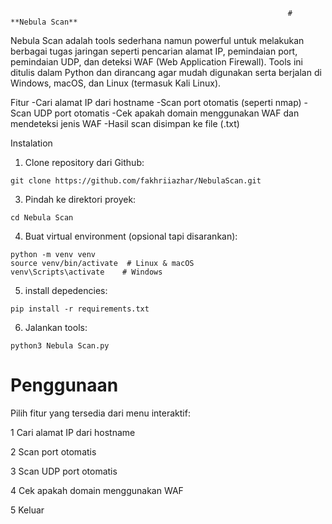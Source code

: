                                                                   # **Nebula Scan**

Nebula Scan adalah tools sederhana namun powerful untuk melakukan berbagai tugas jaringan seperti pencarian alamat IP, 
pemindaian port, pemindaian UDP, dan deteksi WAF (Web Application Firewall). Tools ini ditulis dalam Python dan dirancang agar mudah digunakan serta berjalan di Windows, macOS, dan Linux (termasuk Kali Linux).

Fitur
-Cari alamat IP dari hostname
-Scan port otomatis (seperti nmap)
-Scan UDP port otomatis
-Cek apakah domain menggunakan WAF dan mendeteksi jenis WAF
-Hasil scan disimpan ke file (.txt)

Instalation
1. Clone repository dari Github:

```git clone https://github.com/fakhriiazhar/NebulaScan.git```

3. Pindah ke direktori proyek:

```cd Nebula Scan```

4. Buat virtual environment (opsional tapi disarankan):
```
python -m venv venv
source venv/bin/activate  # Linux & macOS
venv\Scripts\activate    # Windows
```

5. install depedencies:

```pip install -r requirements.txt```

6. Jalankan tools:

```python3 Nebula Scan.py```

# **Penggunaan**

Pilih fitur yang tersedia dari menu interaktif:

1 Cari alamat IP dari hostname

2 Scan port otomatis

3 Scan UDP port otomatis

4 Cek apakah domain menggunakan WAF

5 Keluar
